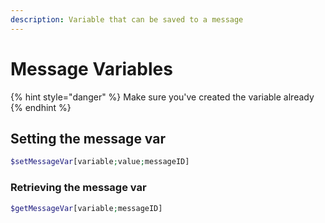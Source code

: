 ```yaml
---
description: Variable that can be saved to a message
---
```


# Message Variables

{% hint style="danger" %}
Make sure you've created the variable already
{% endhint %}

## Setting the message var

```php
$setMessageVar[variable;value;messageID]
```

### Retrieving the message var

```php
$getMessageVar[variable;messageID]
```

